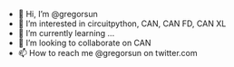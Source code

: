 - 👋 Hi, I’m @gregorsun
- 👀 I’m interested in circuitpython, CAN, CAN FD, CAN XL
- 🌱 I’m currently learning ...
- 💞️ I’m looking to collaborate on CAN
- 📫 How to reach me @gregorsun on twitter.com

<!---
gregorsun/gregorsun is a ✨ special ✨ repository because its `README.md` (this file) appears on your GitHub profile.
You can click the Preview link to take a look at your changes.
--->
